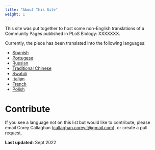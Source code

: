 ```yaml
---
title: "About This Site"
weight: 1
---
```


This site was put together to host some non-English translations of a Community Pages published in PLoS Biology: XXXXXXX.

Currently, the piece has been translated into the following languages:

- [Spanish](https://coreytcallaghan.github.io/non-English-translations/es/)
- [Portugese](https://coreytcallaghan.github.io/non-English-translations/pt/)
- [Russian](https://coreytcallaghan.github.io/non-English-translations/ru/)
- [Traditional Chinese](https://coreytcallaghan.github.io/non-English-translations/zh-tw/)
- [Swahili](https://coreytcallaghan.github.io/non-English-translations/sw/)
- [Italian](https://coreytcallaghan.github.io/non-English-translations/it/)
- [French](https://coreytcallaghan.github.io/non-English-translations/fr)
- [Polish](https://coreytcallaghan.github.io/non-English-translations/pl)

# Contribute
If you see a language not on this list but would like to contribute, please email Corey Callaghan (callaghan.corey.t@gmail.com), or create a pull request.

**Last updated:** Sept 2022

